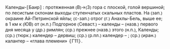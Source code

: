 ---
---

Календы-⟦Баир⟧
: протяженная ⦅В⦆→⦅З⦆ гора с плоской, голой вершиной; по лесистым склонам выходы ступенчатых скальных пластов. На ⦅зап.⦆ окраине Ай-Петринской яйлы; ⦅с-зап.⦆ отрог ⦅г.⦆ Анахлы-Бель, выше ее; в 1 км к ⦅ЮВ⦆ от ⦅н.п.⦆ Подгорное ⦅Севаст.⦆ – календы – ⦅назв.⦆ первого дня месяца у ⦅др.⦆ римлян; ⦅ср.⦆ прежнее ⦅назв.⦆ этого ⦅н.п.⦆, Календы; ⦅ср.⦆ ⦅тюрк.⦆ календер – дервиш; ⦅ср.⦆ ⦅р.пл.⦆ календер – ; ⦅ср.⦆ ⦅иран.⦆ калантер – «глава племени» ⦃Г11⦄.
